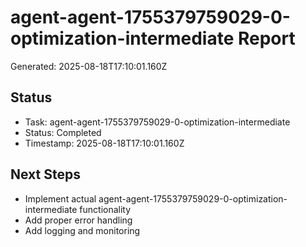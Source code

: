 # agent-agent-1755379759029-0-optimization-intermediate Report

Generated: 2025-08-18T17:10:01.160Z

## Status
- Task: agent-agent-1755379759029-0-optimization-intermediate
- Status: Completed
- Timestamp: 2025-08-18T17:10:01.160Z

## Next Steps
- Implement actual agent-agent-1755379759029-0-optimization-intermediate functionality
- Add proper error handling
- Add logging and monitoring
